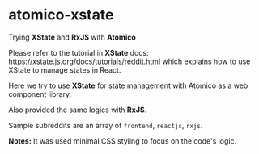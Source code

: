 # atomico-xstate
Trying **XState** and **RxJS** with **Atomico**

Please refer to the tutorial in **XState** docs: https://xstate.js.org/docs/tutorials/reddit.html which explains how to use XState to manage states in React.

Here we try to use **XState** for state management with Atomico as a web component library.

Also provided the same logics with **RxJS**.

Sample subreddits are an array of `frontend`, `reactjs`, `rxjs`.

**Notes:** It was used minimal CSS styling to focus on the code's logic.
